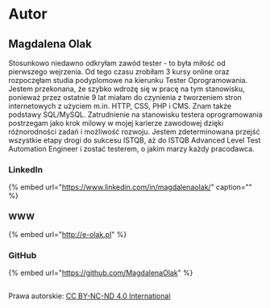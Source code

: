 # Autor

## Magdalena Olak

Stosunkowo niedawno odkryłam zawód tester - to była miłość od pierwszego wejrzenia. Od tego czasu zrobiłam 3 kursy online oraz rozpoczęłam studia podyplomowe na kierunku Tester Oprogramowania. Jestem przekonana, że szybko wdrożę się w pracę na tym stanowisku, ponieważ przez ostatnie 9 lat miałam do czynienia z tworzeniem stron internetowych z użyciem m.in. HTTP, CSS, PHP i CMS. Znam także podstawy SQL/MySQL. Zatrudnienie na stanowisku testera oprogramowania postrzegam jako krok milowy w mojej karierze zawodowej dzięki różnorodności zadań i możliwość rozwoju. Jestem zdeterminowana przejść wszystkie etapy drogi do sukcesu ISTQB, aż do ISTQB Advanced Level Test Automation Engineer i zostać testerem, o jakim marzy każdy pracodawca.

### LinkedIn

{% embed url="https://www.linkedin.com/in/magdalenaolak/" caption="" %}

### WWW

{% embed url="http://e-olak.pl" %}

### GitHub

{% embed url="https://github.com/MagdalenaOlak" %}





## 

Prawa autorskie: [CC BY-NC-ND 4.0 International](https://creativecommons.org/licenses/by-nc-nd/4.0/)

